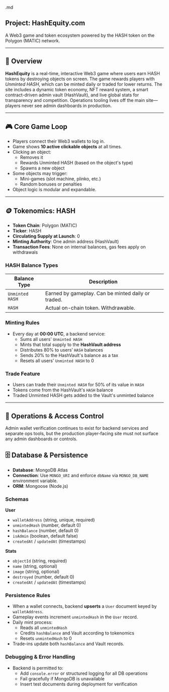 .md

## Project: HashEquity.com
A Web3 game and token ecosystem powered by the HASH token on the Polygon (MATIC) network.

---

## 🚀 Overview

**HashEquity** is a real-time, interactive Web3 game where users earn HASH tokens by destroying objects on screen. The game rewards players with *Unminted HASH*, which can be minted daily or traded for lower returns. The site includes a dynamic token economy, NFT reward system, a smart contract-driven admin vault (HashVault), and live global stats for transparency and competition. Operations tooling lives off the main site—players never see admin dashboards in production.

---

## 🎮 Core Game Loop

- Players connect their Web3 wallets to log in.
- Game shows **10 active clickable objects** at all times.
- Clicking an object:
  - Removes it
  - Rewards Unminted HASH (based on the object's type)
  - Spawns a new object
- Some objects may trigger:
  - Mini-games (slot machine, plinko, etc.)
  - Random bonuses or penalties
- Object logic is modular and expandable.

---

## 🪙 Tokenomics: HASH

- **Token Chain**: Polygon (MATIC)
- **Ticker**: HASH
- **Circulating Supply at Launch**: 0
- **Minting Authority**: One admin address (HashVault)
- **Transaction Fees**: None on internal balances, gas fees apply on withdrawals

### HASH Balance Types

| Balance Type     | Description                                         |
|------------------|-----------------------------------------------------|
| `Unminted HASH`  | Earned by gameplay. Can be minted daily or traded. |
| `HASH`           | Actual on-chain token. Withdrawable.                |

### Minting Rules

- Every day at **00:00 UTC**, a backend service:
  - Sums all users' `Unminted HASH`
  - Mints that total supply to the **HashVault address**
  - Distributes 80% to users’ `HASH` balances
  - Sends 20% to the HashVault's balance as a tax
  - Resets all users' `Unminted HASH` to 0

### Trade Feature

- Users can trade their `Unminted HASH` for 50% of its value in `HASH`
- Tokens come from the HashVault's `HASH` balance
- Traded Unminted HASH gets added to the Vault's unminted balance

---

## 🔐 Operations & Access Control

Admin wallet verification continues to exist for backend services and separate ops tools, but the production player-facing site must not surface any admin dashboards or controls.

## 🗄️ Database & Persistence

- **Database**: MongoDB Atlas
- **Connection**: Use `MONGO_URI` and enforce `dbName` via `MONGO_DB_NAME` environment variable.
- **ORM**: Mongoose (Node.js)

### Schemas

**User**
- `walletAddress` (string, unique, required)
- `unmintedHash` (number, default 0)
- `hashBalance` (number, default 0)
- `isAdmin` (boolean, default false)
- `createdAt` / `updatedAt` (timestamps)

**Stats**
- `objectId` (string, required)
- `name` (string, optional)
- `image` (string, optional)
- `destroyed` (number, default 0)
- `createdAt` / `updatedAt` (timestamps)

### Persistence Rules
- When a wallet connects, backend **upserts** a `User` document keyed by `walletAddress`.
- Gameplay events increment `unmintedHash` in the `User` record.
- Daily mint process:
  - Reads all `unmintedHash`
  - Credits `hashBalance` and Vault according to tokenomics
  - Resets `unmintedHash` to 0
- Trade-ins update both `hashBalance` and Vault records.

### Debugging & Error Handling
- Backend is permitted to:
  - Add `console.error` or structured logging for all DB operations
  - Fail gracefully if MongoDB is unavailable
  - Insert test documents during deployment for verification
